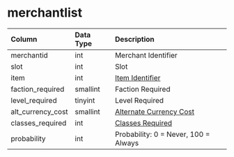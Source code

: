 # merchantlist

| Column | Data Type | Description |
| :--- | :--- | :--- |
| merchantid | int | Merchant Identifier |
| slot | int | Slot |
| item | int | [Item Identifier](../../../schema/categories/items/items.md) |
| faction\_required | smallint | Faction Required |
| level\_required | tinyint | Level Required |
| alt\_currency\_cost | smallint | [Alternate Currency Cost](../../../schema/categories/alternate-currency/alternate_currency.md) |
| classes\_required | int | [Classes Required](../../../../categories/player/class-list) |
| probability | int | Probability: 0 = Never, 100 = Always |

